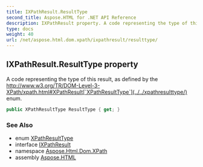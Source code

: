 ```yaml
---
title: IXPathResult.ResultType
second_title: Aspose.HTML for .NET API Reference
description: IXPathResult property. A code representing the type of this result as defined by the http//www.w3.org/TR/DOM-Level-3-XPath/xpath.htmlXPathResultXPathResultType enum
type: docs
weight: 40
url: /net/aspose.html.dom.xpath/ixpathresult/resulttype/
---
```

## IXPathResult.ResultType property

A code representing the type of this result, as defined by the http://www.w3.org/TR/DOM-Level-3-XPath/xpath.html#XPathResult[`XPathResultType`](../../xpathresulttype/) enum.

```csharp
public XPathResultType ResultType { get; }
```

### See Also

* enum [XPathResultType](../../xpathresulttype/)
* interface [IXPathResult](../)
* namespace [Aspose.Html.Dom.XPath](../../../aspose.html.dom.xpath/)
* assembly [Aspose.HTML](../../../)
